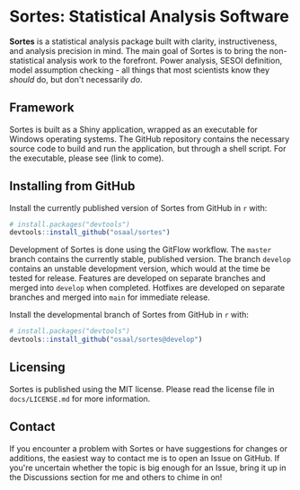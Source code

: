 # Sortes: Statistical Analysis Software

**Sortes** is a statistical analysis package built with clarity, instructiveness, and analysis precision in mind. The main goal of Sortes is to bring the non-statistical analysis work to the forefront. Power analysis, SESOI definition, model assumption checking - all things that most scientists know they *should* do, but don't necessarily *do*.

## Framework

Sortes is built as a Shiny application, wrapped as an executable for Windows operating systems. The GitHub repository contains the necessary source code to build and run the application, but through a shell script. For the executable, please see (link to come).

## Installing from GitHub

Install the currently published version of Sortes from GitHub in `r` with:

``` r
# install.packages("devtools")
devtools::install_github("osaal/sortes")
```

Development of Sortes is done using the GitFlow workflow. The `master` branch contains the currently stable, published version. The branch `develop` contains an unstable development version, which would at the time be tested for release. Features are developed on separate branches and merged into `develop` when completed. Hotfixes are developed on separate branches and merged into `main` for immediate release.

Install the developmental branch of Sortes from GitHub in `r` with:

``` r
# install.packages("devtools")
devtools::install_github("osaal/sortes@develop")
```

## Licensing

Sortes is published using the MIT license. Please read the license file in `docs/LICENSE.md` for more information.

## Contact

If you encounter a problem with Sortes or have suggestions for changes or additions, the easiest way to contact me is to open an Issue on GitHub. If you're uncertain whether the topic is big enough for an Issue, bring it up in the Discussions section for me and others to chime in on!
